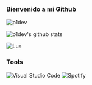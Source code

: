### Bienvenido a mi Github


<p align="left"> <img src="https://komarev.com/ghpvc/?username=p1dev" alt="p1dev" /> </p>

![p1dev's github stats](https://github-readme-stats.vercel.app/api?username=p1dev&show_icons=true&title_color=fff&icon_color=018eff&text_color=ECECEC&bg_color=000000)

![Lua](https://img.shields.io/badge/lua-%232C2D72.svg?style=for-the-badge&logo=lua&logoColor=white)

### Tools

![Visual Studio Code](https://img.shields.io/badge/Visual%20Studio%20Code-0078d7.svg?style=for-the-badge&logo=visual-studio-code&logoColor=white)
![Spotify](https://img.shields.io/badge/Spotify-1ED760?style=for-the-badge&logo=spotify&logoColor=white)
